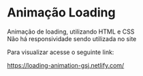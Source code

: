 # Animação Loading

Animação de loading, utilizando HTML e CSS
<br>
Não há responsividade sendo utilizada no site

Para visualizar acesse o seguinte link:

https://loading-animation-gsj.netlify.com/
